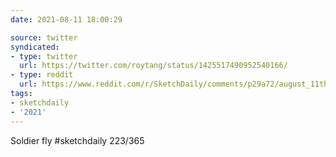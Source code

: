 ```yaml
---
date: 2021-08-11 18:00:29

source: twitter
syndicated:
- type: twitter
  url: https://twitter.com/roytang/status/1425517490952540166/
- type: reddit
  url: https://www.reddit.com/r/SketchDaily/comments/p29a72/august_11th_soldier_fly/h8k95oe/
tags:
- sketchdaily
- '2021'
---
```


Soldier fly #sketchdaily 223/365 
